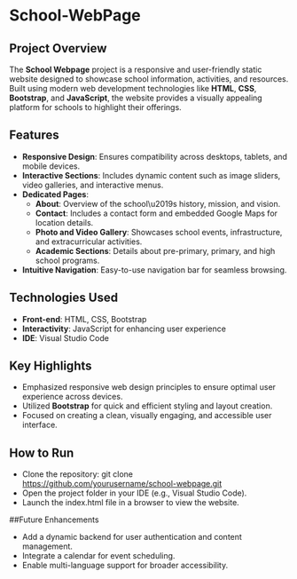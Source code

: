 # School-WebPage

## Project Overview
The **School Webpage** project is a responsive and user-friendly static website designed to showcase school information, activities, and resources. Built using modern web development technologies like **HTML**, **CSS**, **Bootstrap**, and **JavaScript**, the website provides a visually appealing platform for schools to highlight their offerings.

## Features
- **Responsive Design**: Ensures compatibility across desktops, tablets, and mobile devices.
- **Interactive Sections**: Includes dynamic content such as image sliders, video galleries, and interactive menus.
- **Dedicated Pages**:
  - **About**: Overview of the school\u2019s history, mission, and vision.
  - **Contact**: Includes a contact form and embedded Google Maps for location details.
  - **Photo and Video Gallery**: Showcases school events, infrastructure, and extracurricular activities.
  - **Academic Sections**: Details about pre-primary, primary, and high school programs.
- **Intuitive Navigation**: Easy-to-use navigation bar for seamless browsing.

## Technologies Used
- **Front-end**: HTML, CSS, Bootstrap
- **Interactivity**: JavaScript for enhancing user experience
- **IDE**: Visual Studio Code

## Key Highlights
- Emphasized responsive web design principles to ensure optimal user experience across devices.
- Utilized **Bootstrap** for quick and efficient styling and layout creation.
- Focused on creating a clean, visually engaging, and accessible user interface.

## How to Run
- Clone the repository: git clone https://github.com/yourusername/school-webpage.git
- Open the project folder in your IDE (e.g., Visual Studio Code).
- Launch the index.html file in a browser to view the website.

##Future Enhancements
- Add a dynamic backend for user authentication and content management.
- Integrate a calendar for event scheduling.
- Enable multi-language support for broader accessibility.
